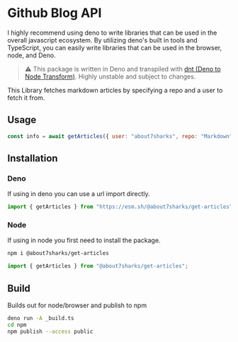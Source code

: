 # Github Blog API

I highly recommend using deno to write libraries that can be used in the overall javascript ecosystem. By utilizing deno's built in tools and TypeScript, you can
easily write libraries that can be used in the browser, node, and Deno.

> ⚠️ This package is written in Deno and transpiled with
> [dnt (Deno to Node Transform)](https://github.com/denoland/dnt). Highly
> unstable and subject to changes.

This Library fetches markdown articles by specifying a repo and a user to fetch
it from.

## Usage

```js
const info = await getArticles({ user: "about7sharks", repo: "Markdown" });
```
## Installation

### Deno
If using in deno you can use a url import directly.

```js
import { getArticles } from "https://esm.sh/@about7sharks/get-articles";
```
### Node
If using in node you first need to install the package.
```bash
npm i @about7sharks/get-articles
```
```js
import { getArticles } from "@about7sharks/get-articles";
```

## Build

Builds out for node/browser and publish to npm

```bash
deno run -A _build.ts
cd npm 
npm publish --access public
```
